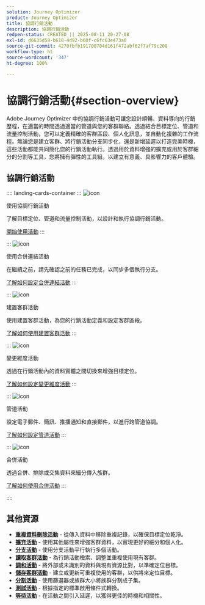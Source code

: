 ```yaml
---
solution: Journey Optimizer
product: Journey Optimizer
title: 協調行銷活動
description: 協調行銷活動
redpen-status: CREATED_||_2025-08-11_20-27-08
exl-id: d6635d58-b618-4d92-b60f-c6fc63e473a6
source-git-commit: 4270fbfb191700704d161f472abf62f7af79c208
workflow-type: ht
source-wordcount: '347'
ht-degree: 100%

---
```


# 協調行銷活動{#section-overview}

Adobe Journey Optimizer 中的協調行銷活動可讓您設計順暢、資料導向的行銷歷程，在適當的時間透過適當的管道與您的客群聯絡。透過結合目標定位、管道和流量控制活動，您可以定義精確的客群區段、個人化訊息，並自動化複雜的工作流程。無論您是建立客群、將行銷活動分支同步化，還是新增延遲以打造完美時機，這些活動都能共同簡化您的行銷活動執行。透過用於資料增強的擴充或用於客群細分的分割等工具，您將擁有彈性的工具組，以建立有意義、具影響力的客戶體驗。

## 協調行銷活動

:::: landing-cards-container
:::
![icon](https://cdn.experienceleague.adobe.com/icons/book.svg)

使用協調行銷活動

了解目標定位、管道和流量控制活動，以設計和執行協調行銷活動。

[開始使用活動](../using/orchestrated/activities/about-activities.md)
:::

:::
![icon](https://cdn.experienceleague.adobe.com/icons/code-branch.svg)

使用合併連結活動

在繼續之前，請先確認之前的任務已完成，以同步多個執行分支。

[了解如何設定合併連結活動](../using/orchestrated/activities/and-join.md)
:::

:::
![icon](https://cdn.experienceleague.adobe.com/icons/bullseye.svg)

建置客群活動

使用建置客群活動，為您的行銷活動定義和設定客群區段。

[了解如何使用建置客群活動](../using/orchestrated/activities/build-audience.md)
:::

:::
![icon](https://cdn.experienceleague.adobe.com/icons/gear.svg)

變更維度活動

透過在行銷活動內的資料實體之間切換來增強目標定位。

[了解如何設定變更維度活動](../using/orchestrated/activities/change-dimension.md)
:::

:::
![icon](https://cdn.experienceleague.adobe.com/icons/list-check.svg)

管道活動

設定電子郵件、簡訊、推播通知和直接郵件，以進行跨管道協調。

[了解如何設定管道活動](../using/orchestrated/activities/channels.md)
:::

:::
![icon](https://cdn.experienceleague.adobe.com/icons/puzzle-piece.svg)

合併活動

透過合併、排除或交集資料來細分傳入族群。

[了解如何使用合併活動](../using/orchestrated/activities/combine.md)
:::

::::


## 其他資源

- **[重複資料刪除活動](../using/orchestrated/activities/deduplication.md)** - 從傳入資料中移除重複記錄，以確保目標定位乾淨。
- **[擴充活動](../using/orchestrated/activities/enrichment.md)** - 使用其他屬性來增強客群資料，以實現更好的細分和個人化。
- **[分支活動](../using/orchestrated/activities/fork.md)** - 使用分支活動平行執行多個活動。
- **[讀取客群活動](../using/orchestrated/activities/read-audience.md)** - 為行銷活動檢索、調整並重複使用現有客群。
- **[調和活動](../using/orchestrated/activities/reconciliation.md)** - 將外部或未識別的資料與現有資源比對，以準確定位目標。
- **[儲存客群活動](../using/orchestrated/activities/save-audience.md)** - 建立或更新可重複使用的客群，以供將來定位目標。
- **[分割活動](../using/orchestrated/activities/split.md)** - 使用篩選器或族群大小將族群分割成子集。
- **[測試活動](../using/orchestrated/activities/test.md)** - 根據指定的標準啟用條件式轉換。
- **[等待活動](../using/orchestrated/activities/wait.md)** - 在活動之間引入延遲，以獲得更佳的時機和相關性。
